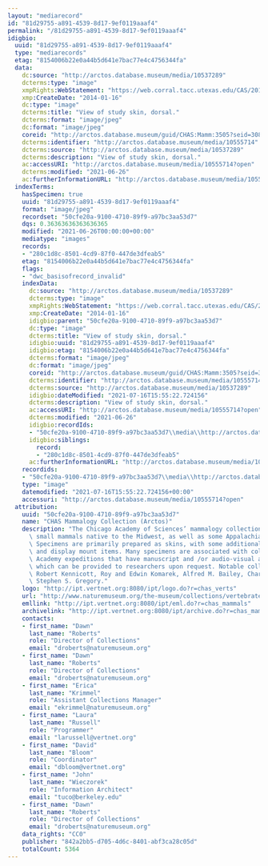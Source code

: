 ```yaml
---
layout: "mediarecord"
id: "81d29755-a891-4539-8d17-9ef0119aaaf4"
permalink: "/81d29755-a891-4539-8d17-9ef0119aaaf4"
idigbio:
  uuid: "81d29755-a891-4539-8d17-9ef0119aaaf4"
  type: "mediarecords"
  etag: "8154006b22e0a44b5d641e7bac77e4c4756344fa"
  data:
    dc:source: "http://arctos.database.museum/media/10537289"
    dcterms:type: "image"
    xmpRights:WebStatement: "https://web.corral.tacc.utexas.edu/CAS/20161217-03/jpg/chas_mamm_3505.2.jpg"
    xmp:CreateDate: "2014-01-16"
    dc:type: "image"
    dcterms:title: "View of study skin, dorsal."
    dcterms:format: "image/jpeg"
    dc:format: "image/jpeg"
    coreid: "http://arctos.database.museum/guid/CHAS:Mamm:3505?seid=3087593"
    dcterms:identifier: "http://arctos.database.museum/media/10555714"
    dcterms:source: "http://arctos.database.museum/media/10537289"
    dcterms:description: "View of study skin, dorsal."
    ac:accessURI: "http://arctos.database.museum/media/10555714?open"
    dcterms:modified: "2021-06-26"
    ac:furtherInformationURL: "http://arctos.database.museum/media/10555714"
  indexTerms:
    hasSpecimen: true
    uuid: "81d29755-a891-4539-8d17-9ef0119aaaf4"
    format: "image/jpeg"
    recordset: "50cfe20a-9100-4710-89f9-a97bc3aa53d7"
    dqs: 0.36363636363636365
    modified: "2021-06-26T00:00:00+00:00"
    mediatype: "images"
    records:
    - "280c1d8c-8501-4cd9-87f0-447de3dfeab5"
    etag: "8154006b22e0a44b5d641e7bac77e4c4756344fa"
    flags:
    - "dwc_basisofrecord_invalid"
    indexData:
      dc:source: "http://arctos.database.museum/media/10537289"
      dcterms:type: "image"
      xmpRights:WebStatement: "https://web.corral.tacc.utexas.edu/CAS/20161217-03/jpg/chas_mamm_3505.2.jpg"
      xmp:CreateDate: "2014-01-16"
      idigbio:parent: "50cfe20a-9100-4710-89f9-a97bc3aa53d7"
      dc:type: "image"
      dcterms:title: "View of study skin, dorsal."
      idigbio:uuid: "81d29755-a891-4539-8d17-9ef0119aaaf4"
      idigbio:etag: "8154006b22e0a44b5d641e7bac77e4c4756344fa"
      dcterms:format: "image/jpeg"
      dc:format: "image/jpeg"
      coreid: "http://arctos.database.museum/guid/CHAS:Mamm:3505?seid=3087593"
      dcterms:identifier: "http://arctos.database.museum/media/10555714"
      dcterms:source: "http://arctos.database.museum/media/10537289"
      idigbio:dateModified: "2021-07-16T15:55:22.724156"
      dcterms:description: "View of study skin, dorsal."
      ac:accessURI: "http://arctos.database.museum/media/10555714?open"
      dcterms:modified: "2021-06-26"
      idigbio:recordIds:
      - "50cfe20a-9100-4710-89f9-a97bc3aa53d7\\media\\http://arctos.database.museum/media/10555714"
      idigbio:siblings:
        record:
        - "280c1d8c-8501-4cd9-87f0-447de3dfeab5"
      ac:furtherInformationURL: "http://arctos.database.museum/media/10555714"
    recordids:
    - "50cfe20a-9100-4710-89f9-a97bc3aa53d7\\media\\http://arctos.database.museum/media/10555714"
    type: "image"
    datemodified: "2021-07-16T15:55:22.724156+00:00"
    accessuri: "http://arctos.database.museum/media/10555714?open"
  attribution:
    uuid: "50cfe20a-9100-4710-89f9-a97bc3aa53d7"
    name: "CHAS Mammalogy Collection (Arctos)"
    description: "The Chicago Academy of Sciences’ mammalogy collection contains mostly\
      \ small mammals native to the Midwest, as well as some Appalachian species.\
      \ Specimens are primarily prepared as skins, with some additional osteological\
      \ and display mount items. Many specimens are associated with collectors or\
      \ Academy expeditions that have manuscript and /or audio-visual archival material,\
      \ which can be provided to researchers upon request. Notable collectors include\
      \ Robert Kennicott, Roy and Edwin Komarek, Alfred M. Bailey, Charles D. Brower,\
      \ Stephen S. Gregory."
    logo: "http://ipt.vertnet.org:8080/ipt/logo.do?r=chas_verts"
    url: "http://www.naturemuseum.org/the-museum/collections/vertebrates"
    emllink: "http://ipt.vertnet.org:8080/ipt/eml.do?r=chas_mammals"
    archivelink: "http://ipt.vertnet.org:8080/ipt/archive.do?r=chas_mammals"
    contacts:
    - first_name: "Dawn"
      last_name: "Roberts"
      role: "Director of Collections"
      email: "droberts@naturemuseum.org"
    - first_name: "Dawn"
      last_name: "Roberts"
      role: "Director of Collections"
      email: "droberts@naturemuseum.org"
    - first_name: "Erica"
      last_name: "Krimmel"
      role: "Assistant Collections Manager"
      email: "ekrimmel@naturemuseum.org"
    - first_name: "Laura"
      last_name: "Russell"
      role: "Programmer"
      email: "larussell@vertnet.org"
    - first_name: "David"
      last_name: "Bloom"
      role: "Coordinator"
      email: "dbloom@vertnet.org"
    - first_name: "John"
      last_name: "Wieczorek"
      role: "Information Architect"
      email: "tuco@berkeley.edu"
    - first_name: "Dawn"
      last_name: "Roberts"
      role: "Director of Collections"
      email: "droberts@naturemuseum.org"
    data_rights: "CC0"
    publisher: "842a2bb5-d705-4d6c-8401-abf3ca28c05d"
    totalCount: 5364
---
```

